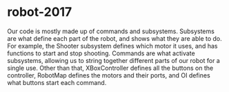 # robot-2017
Our code is mostly made up of commands and subsystems. Subsystems are what define each part of the robot, and shows what they are able to do. For example, the Shooter subsystem defines which motor it uses, and has functions to start and stop shooting. Commands are what activate subsystems, allowing us to string together different parts of our robot for a single use. Other than that, XBoxController defines all the buttons on the controller, RobotMap defines the motors and their ports, and OI defines what buttons start each command.
